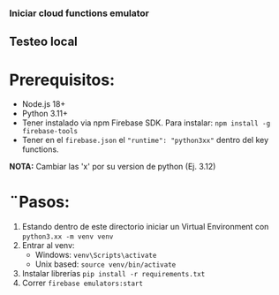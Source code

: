 ### Iniciar cloud functions emulator
## Testeo local

# Prerequisitos:
- Node.js 18+
- Python 3.11+
- Tener instalado via npm Firebase SDK. Para instalar: `npm install -g firebase-tools`
- Tener en el `firebase.json` el `"runtime": "python3xx"` dentro del key functions.

**NOTA:** Cambiar las 'x' por su version de python (Ej. 3.12) <br/>

# ¨Pasos:
1. Estando dentro de este directorio iniciar un Virtual Environment con `python3.xx -m venv venv`
2. Entrar al venv:
    - Windows: `venv\Scripts\activate`
    - Unix based: `source venv/bin/activate`
3. Instalar librerías `pip install -r requirements.txt` 
4. Correr `firebase emulators:start`
